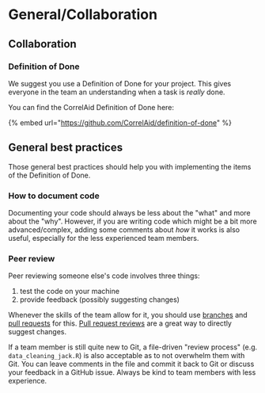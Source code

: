 # General/Collaboration

## Collaboration

### Definition of Done

We suggest you use a Definition of Done for your project. This gives everyone in the team an understanding when a task is _really_ done.

You can find the CorrelAid Definition of Done here:&#x20;

{% embed url="https://github.com/CorrelAid/definition-of-done" %}

## General best practices

Those general best practices should help you with implementing the items of the Definition of Done.

### **How to document code**

Documenting your code should always be less about the "what" and more about the "why". However, if you are writing code which might be a bit more advanced/complex, adding some comments about _how_ it works is also useful, especially for the less experienced team members.

### **Peer review**

Peer reviewing someone else's code involves three things:

1. test the code on your machine
2. provide feedback (possibly suggesting changes)

Whenever the skills of the team allow for it, you should use [branches](https://docs.github.com/en/pull-requests/collaborating-with-pull-requests/proposing-changes-to-your-work-with-pull-requests/about-branches) and [pull requests](https://docs.github.com/en/pull-requests/collaborating-with-pull-requests/proposing-changes-to-your-work-with-pull-requests/about-pull-requests) for this. [Pull request reviews](https://docs.github.com/en/pull-requests/collaborating-with-pull-requests/reviewing-changes-in-pull-requests/about-pull-request-reviews) are a great way to directly suggest changes.

If a team member is still quite new to Git, a file-driven "review process" (e.g. `data_cleaning_jack.R`) is also acceptable as to not overwhelm them with Git. You can leave comments in the file and commit it back to Git or discuss your feedback in a GitHub issue. Always be kind to team members with less experience.

##

